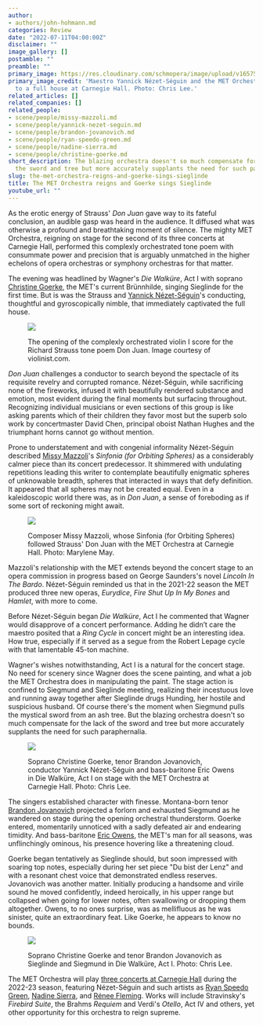 ```yaml
---
author:
- authors/john-hohmann.md
categories: Review
date: "2022-07-11T04:00:00Z"
disclaimer: ""
image_gallery: []
postamble: ""
preamble: ""
primary_image: https://res.cloudinary.com/schmopera/image/upload/v1657549194/media/2022/07/SqMETorchestra_CH11216986_quqrmx.jpg
primary_image_credit: 'Maestro Yannick Nézet-Séguin and the MET Orchestra playing
  to a full house at Carnegie Hall. Photo: Chris Lee.'
related_articles: []
related_companies: []
related_people:
- scene/people/missy-mazzoli.md
- scene/people/yannick-nezet-seguin.md
- scene/people/brandon-jovanovich.md
- scene/people/ryan-speedo-green.md
- scene/people/nadine-sierra.md
- scene/people/christine-goerke.md
short_description: The blazing orchestra doesn't so much compensate for the lack of
  the sword and tree but more accurately supplants the need for such paraphernalia.
slug: the-met-orchestra-reigns-and-goerke-sings-sieglinde
title: The MET Orchestra reigns and Goerke sings Sieglinde
youtube_url: ""
---
```

As the erotic energy of Strauss' _Don Juan_ gave way to its fateful conclusion, an audible gasp was heard in the audience. It diffused what was otherwise a profound and breathtaking moment of silence. The mighty MET Orchestra, reigning on stage for the second of its three concerts at Carnegie Hall, performed this complexly orchestrated tone poem with consummate power and precision that is arguably unmatched in the higher echelons of opera orchestras or symphony orchestras for that matter.

The evening was headlined by Wagner's _Die Walküre_, Act I with soprano [Christine Goerke](/talking-with-singers-christine-goerke/), the MET's current Brünnhilde, singing Sieglinde for the first time. But is was the Strauss and [Yannick Nézet-Séguin](/scene/people/yannick-nezet-seguin/)'s conducting, thoughtful and gyroscopically nimble, that immediately captivated the full house.

<figure data-type="image">

![](https://res.cloudinary.com/schmopera/image/upload/v1657550872/media/2022/07/METorchestra_DonJuan-25798_haqcxj.jpg)

<figcaption>The opening of the complexly orchestrated violin I score for the Richard Strauss tone poem Don Juan. Image courtesy of violinist.com.</figcaption>  
</figure>

_Don Juan_ challenges a conductor to search beyond the spectacle of its requisite revelry and corrupted romance. Nézet-Séguin, while sacrificing none of the fireworks, infused it with beautifully rendered substance and emotion, most evident during the final moments but surfacing throughout. Recognizing individual musicians or even sections of this group is like asking parents which of their children they favor most but the superb solo work by concertmaster David Chen, principal oboist Nathan Hughes and the triumphant horns cannot go without mention.

Prone to understatement and with congenial informality Nézet-Séguin described [Missy Mazzoli](/scene/people/missy-mazzoli/)'s _Sinfonia (for Orbiting Spheres)_ as a considerably calmer piece than its concert predecessor. It shimmered with undulating repetitions leading this writer to contemplate beautifully enigmatic spheres of unknowable breadth, spheres that interacted in ways that defy definition. It appeared that all spheres may not be created equal. Even in a kaleidoscopic world there was, as in _Don Juan_, a sense of foreboding as if some sort of reckoning might await.

<figure data-type="image">

![](https://res.cloudinary.com/schmopera/image/upload/v1657550923/media/2022/07/METorchestra_MissyMazzoli_MaryleneMay_waay2r.jpg)

<figcaption>Composer Missy Mazzoli, whose Sinfonia (for Orbiting Spheres) followed Strauss' Don Juan with the MET Orchestra at Carnegie Hall. Photo: Marylene May.</figcaption></figure>

Mazzoli's relationship with the MET extends beyond the concert stage to an opera commission in progress based on George Saunders's novel _Lincoln In The Bardo_. Nézet-Séguin reminded us that in the 2021-22 season the MET produced three new operas, _Eurydice_, _Fire Shut Up In My Bones_ and _Hamlet_, with more to come.

Before Nézet-Séguin began _Die Walküre_, Act I he commented that Wagner would disapprove of a concert performance. Adding he didn’t care the maestro posited that a _Ring Cycle_ in concert might be an interesting idea. How true, especially if it served as a segue from the Robert Lepage cycle with that lamentable 45-ton machine.

Wagner's wishes notwithstanding, Act I is a natural for the concert stage. No need for scenery since Wagner does the scene painting, and what a job the MET Orchestra does in manipulating the paint. The stage action is confined to Siegmund and Sieglinde meeting, realizing their incestuous love and running away together after Sieglinde drugs Hunding, her hostile and suspicious husband. Of course there's the moment when Siegmund pulls the mystical sword from an ash tree. But the blazing orchestra doesn't so much compensate for the lack of the sword and tree but more accurately supplants the need for such paraphernalia.

<figure data-type="image">

![](https://res.cloudinary.com/schmopera/image/upload/v1657550998/media/2022/07/METorchestra_GoerkeJovanovichNezetSeguinOwens_CH11216994_pjiut6.jpg)

<figcaption>Soprano Christine Goerke, tenor Brandon Jovanovich, conductor Yannick Nézet-Séguin and bass-baritone Eric Owens in Die Walküre, Act I on stage with the MET Orchestra at Carnegie Hall. Photo: Chris Lee.</figcaption></figure>

The singers established character with finesse. Montana-born tenor [Brandon Jovanovich](/scene/people/brandon-jovanovich/) projected a forlorn and exhausted Siegmund as he wandered on stage during the opening orchestral thunderstorm. Goerke entered, momentarily unnoticed with a sadly defeated air and endearing timidity. And bass-baritone [Eric Owens](/scene/people/eric-owens/), the MET's man for all seasons, was unflinchingly ominous, his presence hovering like a threatening cloud.

Goerke began tentatively as Sieglinde should, but soon impressed with soaring top notes, especially during her set piece "Du bist der Lenz" and with a resonant chest voice that demonstrated endless reserves. Jovanovich was another matter. Initially producing a handsome and virile sound he moved confidently, indeed heroically, in his upper range but collapsed when going for lower notes, often swallowing or dropping them altogether. Owens, to no ones surprise, was as mellifluous as he was sinister, quite an extraordinary feat. Like Goerke, he appears to know no bounds.

<figure data-type="image">

![](https://res.cloudinary.com/schmopera/image/upload/v1657551023/media/2022/07/METorchestra_GoerkeJovanovich_CH11216996_dmxuyw.jpg)

<figcaption>Soprano Christine Goerke and tenor Brandon Jovanovich as Sieglinde and Siegmund in Die Walküre, Act I. Photo: Chris Lee.</figcaption></figure>

The MET Orchestra will play [three concerts at Carnegie Hall](https://www.carnegiehall.org/Subscribe/Subscriptions/2022-2023/The-MET-Orchestra) during the 2022-23 season, featuring Nézet-Séguin and such artists as [Ryan Speedo Green](/scene/people/ryan-speedo-green/), [Nadine Sierra](/scene/people/nadine-sierra/), and [Rénee Fleming](/scene/people/renee-fleming/). Works will include Stravinsky's _Firebird Suite_, the Brahms _Requiem_ and Verdi's _Otello_, Act IV and others, yet other opportunity for this orchestra to reign supreme.